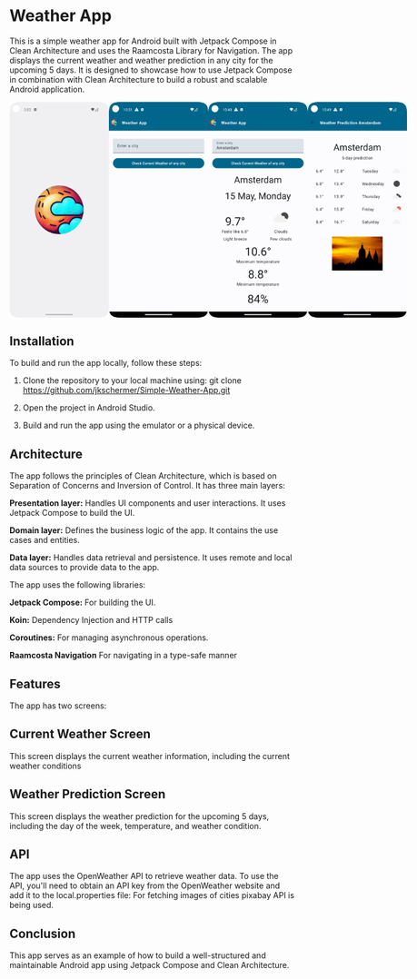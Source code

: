# Weather App
This is a simple weather app for Android built with Jetpack Compose in Clean Architecture and uses the Raamcosta Library for Navigation. 
The app displays the current weather and weather prediction in any city for the upcoming 5 days. 
It is designed to showcase how to use Jetpack Compose in combination with Clean Architecture to build a robust and scalable Android application.

<div style="display:flex; justify-content:space-between;">
<img src="splashscreen.png" alt="Splash Screen" height="auto" width="175px">
<img src="home_screen.png" alt="Main Screen" height="auto" width="175px">
<img src="current_weather.png" alt="Main Screen" height="auto" width="175px">
<img src="prediction_weather.png" alt="Second Screen" height="auto" width="175px">
</div>

## Installation
To build and run the app locally, follow these steps:

1. Clone the repository to your local machine using: 
git clone https://github.com/jkschermer/Simple-Weather-App.git
2. Open the project in Android Studio.

3. Build and run the app using the emulator or a physical device.

## Architecture
The app follows the principles of Clean Architecture, which is based on Separation of Concerns and Inversion of Control. It has three main layers:

**Presentation layer:** 
Handles UI components and user interactions. 
It uses Jetpack Compose to build the UI.

**Domain layer:** 
Defines the business logic of the app. 
It contains the use cases and entities.

**Data layer:** 
Handles data retrieval and persistence. 
It uses remote and local data sources 
to provide data to the app.

The app uses the following libraries:

**Jetpack Compose:** 
For building the UI.

**Koin:**
Dependency Injection and HTTP calls

**Coroutines:** 
For managing asynchronous operations.

**Raamcosta Navigation**
For navigating in a type-safe manner

## Features
The app has two screens:

## Current Weather Screen
This screen displays the current weather information, including the current weather conditions

## Weather Prediction Screen
This screen displays the weather prediction for the upcoming 5 days, including the day of the week, temperature, and weather condition.

## API
The app uses the OpenWeather API to retrieve weather data. To use the API, you'll need to obtain an API key from the OpenWeather website and add it to the local.properties file:
For fetching images of cities pixabay API is being used. 

## Conclusion
This app serves as an example of how to build a well-structured and maintainable Android app using Jetpack Compose and Clean Architecture. 
